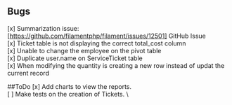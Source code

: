 ## Bugs

[x] Summarization issue: [https://github.com/filamentphp/filament/issues/12501] GitHub Issue \
[x] Ticket table is not displaying the correct total_cost column \
[x] Unable to change the employee on the pivot table \
[x] Duplicate user.name on ServiceTicket table \
[x] When modifying the quantity is creating a new row instead of updat the current record



##ToDo
[x] Add charts to view the reports. \
[ ] Make tests on the creation of Tickets. \ 

